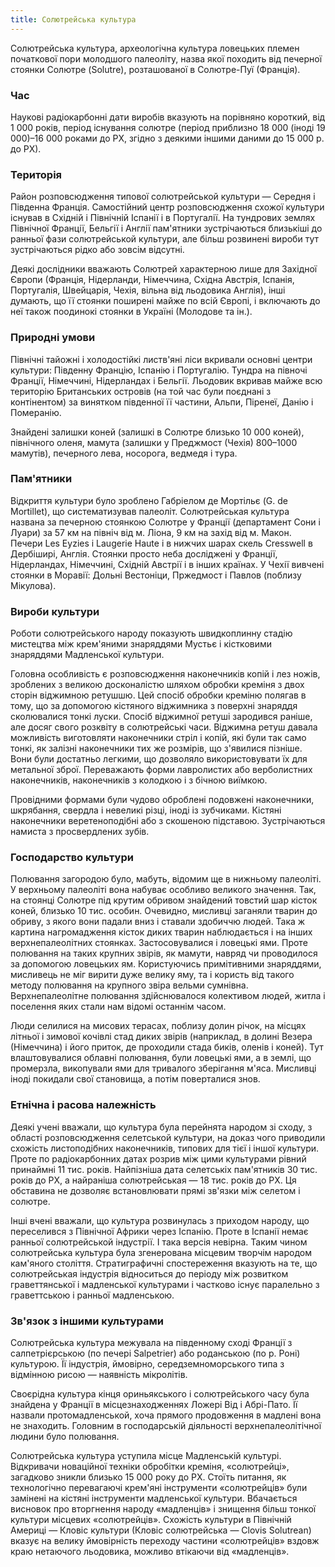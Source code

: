```yaml
---
title: Солютрейська культура
---
```


Солютрейська культура, археологічна культура ловецьких племен початкової пори молодшого палеоліту, назва якої походить від печерної стоянки Солютре (Solutre), розташованої в Солютре-Пуї (Франція).

### Час

Наукові радіокарбонні дати виробів вказують на порівняно короткий, від 1 000 років, період існування солютре (період приблизно 18 000 (іноді 19 000)–16 000 роками до РХ, згідно з деякими іншими даними до 15 000 р. до РХ).

### Територія

Район розповсюдження типової солютрейськой культури — Середня і Південна Франція. Самостійний центр розповсюдження схожої культури існував в Східній і Північній Іспанії і в Португалії. На тундрових землях Північної Франції, Бельгії і Англії пам'ятники зустрічаються близькіші до ранньої фази солютрейськой культури, але більш розвинені вироби тут зустрічаються рідко або зовсім відсутні.

Деякі дослідники вважають Солютрей характерною лише для Західної Європи (Франція, Нідерланди, Німеччина, Східна Австрія, Іспанія, Португалія, Швейцарія, Чехія, вільна від льодовика Англія), інші думають, що її стоянки поширені майже по всій Європі, і включають до неї також поодинокі стоянки в Україні (Молодове та ін.).

### Природні умови

Північні тайожні і холодостійкі листв'яні ліси вкривали основні центри культури: Південну Францію, Іспанію і Португалію. Тундра на півночі Франції, Німеччині, Нідерландах і Бельгії. Льодовик вкривав майже всю територію Британських островів (на той час були поєднані з контінентом) за винятком південної її частини, Альпи, Піренеї, Данію і Померанію.

Знайдені залишки коней (залишкі в Солютре близько 10 000 коней), північного оленя, мамута (залишки у Преджмост (Чехія) 800–1000 мамутів), печерного лева, носорога, ведмедя і тура.

### Пам'ятники

Відкриття культури було зроблено Габріелом де Мортільє (G. de Mortillet), що систематизував палеоліт. Солютрейськая культура названа за печерною стоянкою Солютре у Франції (департамент Сони і Луари) за 57 км на північ від м. Ліона, 9 км на захід від м. Макон. Печери Les Eyzies і Laugerie Haute і в нижчих шарах скель Cresswell в Дербіширі, Англія. Стоянки просто неба досліджені у Франції, Нідерландах, Німеччині, Східній Австрії і в інших країнах. У Чехії вивчені стоянки в Моравії: Дольні Вестоніци, Пржедмост і Павлов (поблизу Мікулова).

### Вироби культури

Роботи солютрейського народу показують швидкоплинну стадію мистецтва між крем'яними знаряддями Мустьє і кістковими знаряддями Мадленської культури.

Головна особливість є розповсюдження наконечників копій і лез ножів, зроблених з великою досконалістю шляхом обробки креміня з двох сторін віджимною ретушшю. Цей спосіб обробки креміню полягав в тому, що за допомогою кістяного віджимника з поверхні знаряддя сколювалися тонкі луски. Спосіб віджимної ретуші зародився раніше, але досяг свого розквіту в солютрейські часи. Віджимна ретуш давала можливість виготовляти наконечники стріл і копій, які були так само тонкі, як залізні наконечники тих же розмірів, що з'явилися пізніше. Вони були достатньо легкими, що дозволяло використовувати їх для метальної зброї. Переважають форми лавролистих або верболистних наконечників, наконечників з колодкою і з бічною виїмкою.

Провідними формами були чудово оброблені подовжені наконечники, шкрябання, свердла і невеликі різці, іноді із зубчиками. Кістяні наконечники веретеноподібні або з скошеною підставою. Зустрічаються намиста з просвердлених зубів.

### Господарство культури

Полювання загородою було, мабуть, відомим ще в нижньому палеоліті. У верхньому палеоліті вона набуває особливо великого значення. Так, на стоянці Солютре під крутим обривом знайдений товстий шар кісток коней, близько 10 тис. особин. Очевидно, мисливці заганяли тварин до обриву, з якого вони падали вниз і ставали здобиччю людей. Така ж картина нагромадження кісток диких тварин наблюдається і на інших верхнепалеолітних стоянках. Застосовувалися і ловецькі ями. Проте полювання на таких крупних звірів, як мамути, навряд чи проводилося за допомогою ловецьких ям. Користуючись примітивними знаряддями, мисливець не міг вирити дуже велику яму, та і користь від такого методу полювання на крупного звіра вельми сумнівна. Верхнепалеолітне полювання здійснювалося колективом людей, житла і поселення яких стали нам відомі останнім часом.

Люди селилися на мисових терасах, поблизу долин річок, на місцях літньої і зимової кочівлі стад диких звірів (наприклад, в долині Везера (Німеччина) і його приток, де проходили стада биків, оленів і коней). Тут влаштовувалися облавні полювання, були ловецькі ями, а в землі, що промерзла, викопували ями для тривалого зберігання м'яса. Мисливці іноді покидали свої становища, а потім поверталися знов.

### Етнічна і расова належність

Деякі учені вважали, що культура була перейнята народом зі сходу, з області розповсюдження селетськой культури, на доказ чого приводили схожість листоподібних наконечників, типових для тієї і іншої культури. Проте по радіокарбонних датах розрив між цими культурами рівний принаймні 11 тис. років. Найпізніша дата селетськіх пам'ятників 30 тис. років до РХ, а найраніша солютрейськая — 18 тис. років до РХ. Ця обставина не дозволяє встановлювати прямі зв'язки між селетом і солютре.

Інші вчені вважали, що культура розвинулась з приходом народу, що переселився з Північної Африки через Іспанію. Проте в Іспанії немає ранньої солютрейськой індустрії. І така версія невірна. Таким чином солютрейська культура була згенерована місцевим творчім народом кам'яного століття. Стратиграфичні спостереження вказують на те, що солютрейськая індустрія відноситься до періоду між розвитком граветтянської і мадленської культурами і частково існує паралельно з граветтською і ранньої мадленською.

### Зв'язок з іншими культурами

Солютрейська культура межувала на південному сході Франції з салпетрієрською (по печері Salpetrier) або роданською (по р. Роні) культурою. Її індустрія, ймовірно, середземноморського типа з відмінною рисою — наявність мікролітів.

Своєрідна культура кінця ориньякського і солютрейського часу була знайдена у Франції в місцезнаходженнях Ложері Від і Абрі-Пато. Її назвали протомадленськой, хоча прямого продовження в мадлені вона не знаходить. Головним в господарській діяльності верхнепалеолітічної людини було полювання.

Солютрейська культура уступила місце Мадленській культурі. Відкривачи новаційної техніки обробітки креміня, «солютрейці», загадково зникли близько 15 000 року до РХ. Стоїть питання, як технологічно перевагаючі крем'яні інструменти «солютрейців» були замінені на кістяні інструменти мадленської культури. Вбачається висновок про вторгнення народу «мадленців» і знищення більш тонкої культури місцевих «солютрейців». Схожість культури в Північній Америці — Кловіс культури (Кловіс солютрейська — Clovis Solutrean) вказує на велику ймовірність переходу частини «солютрейців» вздовж краю нетаючого льодовика, можливо втікаючи від «мадленців».